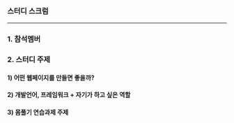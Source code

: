 ### 스터디 스크럼
----

### 1. 참석멤버


### 2. 스터디 주제
#### 1) 어떤 웹페이지를 만들면 좋을까?

#### 2) 개발언어, 프레임워크 + 자기가 하고 싶은 역할

#### 3) 몸풀기 연습과제 주제

